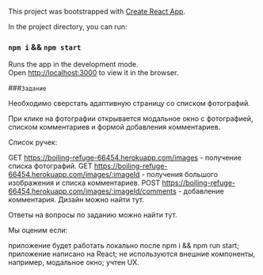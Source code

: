 This project was bootstrapped with [Create React App](https://github.com/facebook/create-react-app).

In the project directory, you can run:

### `npm i` && `npm start`

Runs the app in the development mode.<br />
Open [http://localhost:3000](http://localhost:3000) to view it in the browser.



###`Задание`
​

Необходимо сверстать адаптивную страницу со списком фотографий.​

При клике на фотографии открывается модальное окно с фотографией, списком комментариев и формой добавления комментариев.​

Список ручек:

GET https://boiling-refuge-66454.herokuapp.com/images - получение списка фотографий.
GET https://boiling-refuge-66454.herokuapp.com/images/:imageId - получения большого изображения и списка комментариев.
POST https://boiling-refuge-66454.herokuapp.com/images/:imageId/comments - добавление комментария.
​Дизайн можно найти тут.​

Ответы на вопросы по заданию можно найти тут.​

Мы оценим если:

приложение будет работать локально после npm i && npm run start;
приложение написано на React;
не используются внешние компоненты, например, модальное окно;
учтен UX.

